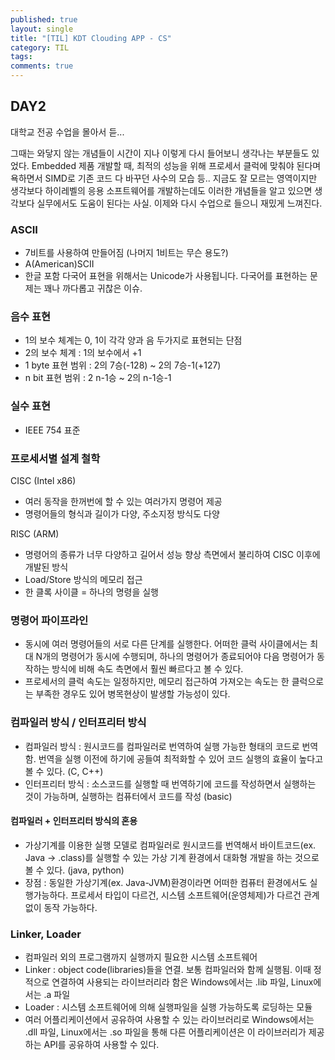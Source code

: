 ```yaml
---
published: true
layout: single
title: "[TIL] KDT Clouding APP - CS"
category: TIL
tags:
comments: true
---
```


## DAY2

대학교 전공 수업을 몰아서 듣...

그때는 와닿지 않는 개념들이 시간이 지나 이렇게 다시 들어보니 생각나는 부분들도 있었다.
Embedded 제품 개발할 때, 최적의 성능을 위해 프로세서 클럭에 맞춰야 된다며 욕하면서 SIMD로 기존 코드 다 바꾸던 사수의 모습 등..
지금도 잘 모르는 영역이지만 생각보다 하이레벨의 응용 소프트웨어를 개발하는데도 이러한 개념들을 알고 있으면 생각보다 실무에서도 도움이 된다는 사실.
이제와 다시 수업으로 들으니 재밌게 느껴진다.

### ASCII
- 7비트를 사용하여 만들어짐 (나머지 1비트는 무슨 용도?)
- A(American)SCII
- 한글 포함 다국어 표현을 위해서는 Unicode가 사용됩니다. 다국어를 표현하는 문제는 꽤나 까다롭고 귀찮은 이슈.

### 음수 표현
- 1의 보수 체계는 0, 1이 각각 양과 음 두가지로 표현되는 단점
- 2의 보수 체계 : 1의 보수에서 +1
- 1 byte 표현 범위 : 2의 7승(-128) ~ 2의 7승-1(+127)
- n bit 표현 범위 : 2 n-1승 ~ 2의 n-1승-1

### 실수 표현
- IEEE 754 표준

### 프로세서별 설계 철학
CISC (Intel x86)
 - 여러 동작을 한꺼번에 할 수 있는 여러가지 명령어 제공
 - 명령어들의 형식과 길이가 다양, 주소지정 방식도 다양

RISC (ARM)
 - 명령어의 종류가 너무 다양하고 길어서 성능 향상 측면에서 불리하여 CISC 이후에 개발된 방식
 - Load/Store 방식의 메모리 접근
 - 한 클록 사이클 = 하나의 명령을 실행

### 명령어 파이프라인
- 동시에 여러 명령어들의 서로 다른 단계를 실행한다. 어떠한 클럭 사이클에서는 최대 N개의 명령어가 동시에 수행되며, 하나의 명령어가 종료되어야 다음 명령어가 동작하는 방식에 비해 속도 측면에서 훨씬 빠르다고 볼 수 있다.
- 프로세서의 클럭 속도는 일정하지만, 메모리 접근하여 가져오는 속도는 한 클럭으로는 부족한 경우도 있어 병목현상이 발생할 가능성이 있다.

### 컴파일러 방식 / 인터프리터 방식
- 컴파일러 방식 : 원시코드를 컴파일러로 번역하여 실행 가능한 형태의 코드로 번역함. 번역을 실행 이전에 하기에 공들여 최적화할 수 있어 코드 실행의 효율이 높다고 볼 수 있다. (C, C++)
- 인터프리터 방식 : 소스코드를 실행할 때 번역하기에 코드를 작성하면서 실행하는 것이 가능하며, 실행하는 컴퓨터에서 코드를 작성 (basic)
#### 컴파일러 + 인터프리터 방식의 혼용 
 - 가상기계를 이용한 실행 모델로 컴파일러로 원시코드를 번역해서 바이트코드(ex. Java -> .class)를 실행할 수 있는 가상 기계 환경에서 대화형 개발을 하는 것으로 볼 수 있다. (java, python)
 - 장점 : 동일한 가상기계(ex. Java-JVM)환경이라면 어떠한 컴퓨터 환경에서도 실행가능하다. 프로세서 타입이 다르건, 시스템 소프트웨어(운영체제)가 다르건 관계없이 동작 가능하다.

### Linker, Loader
 - 컴파일러 외의 프로그램까지 실행까지 필요한 시스템 소프트웨어
 - Linker : object code(libraries)들을 연결. 보통 컴파일러와 함께 실행됨. 이때 정적으로 연결하여 사용되는 라이브러리라 함은 Windows에서는 .lib 파일, Linux에서는 .a 파일
 - Loader : 시스템 소프트웨어에 의해 실행파일을 실행 가능하도록 로딩하는 모듈
 - 여러 어플리케이션에서 공유하여 사용할 수 있는 라이브러리로 Windows에서는 .dll 파일, Linux에서는 .so 파일을 통해 다른 어플리케이션은 이 라이브러리가 제공하는 API를 공유하여 사용할 수 있다.

 